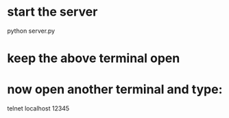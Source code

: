 # start the server
python server.py

# keep the above terminal open
# now open another terminal and type:

telnet localhost 12345

